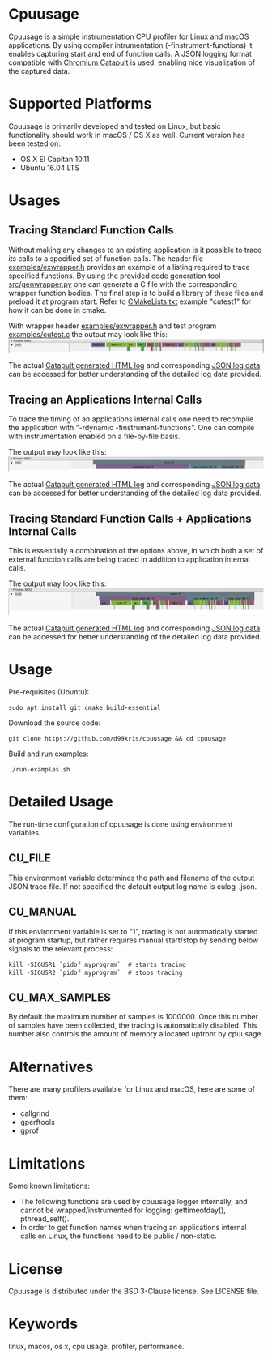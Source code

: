 Cpuusage
========
Cpuusage is a simple instrumentation CPU profiler for Linux and macOS applications.
By using compiler intrumentation (-finstrument-functions) it enables capturing start and end of function
calls. A JSON logging format compatible with
[Chromium Catapult](https://github.com/catapult-project/catapult) is used, enabling nice visualization
of the captured data.

Supported Platforms
===================
Cpuusage is primarily developed and tested on Linux, but basic
functionality should work in macOS / OS X as well. Current version has been tested on:
- OS X El Capitan 10.11
- Ubuntu 16.04 LTS

Usages
======
Tracing Standard Function Calls
-------------------------------
Without making any changes to an existing application is it possible to trace its calls to a specified
set of function calls. The header file
[examples/exwrapper.h](https://github.com/d99kris/cpuusage/blob/master/examples/exwrapper.h)
provides an example of a listing required to trace specified functions. By using the provided code
generation tool
[src/genwrapper.py](https://github.com/d99kris/cpuusage/blob/master/src/genwrapper.py) one can
generate a C file with the corresponding wrapper function bodies. The final step is to build a library of
these files and preload it at program start. Refer to 
[CMakeLists.txt](https://github.com/d99kris/cpuusage/blob/master/CMakeLists.txt) example
"cutest1" for how it can be done in cmake.

With wrapper header
[examples/exwrapper.h](https://github.com/d99kris/cpuusage/blob/master/examples/exwrapper.h)
and test program
[examples/cutest.c](https://github.com/d99kris/cpuusage/blob/master/examples/cutest.c)
the output may look like this:
![culog1 screenshot](/doc/culog1.png)

The actual
[Catapult generated HTML log](https://raw.githubusercontent.com/d99kris/cpuusage/master/doc/culog1.html)
and corresponding
[JSON log data](https://github.com/d99kris/cpuusage/blob/master/doc/culog1.json)
can be accessed for better understanding of the detailed log data provided.

Tracing an Applications Internal Calls
--------------------------------------
To trace the timing of an applications internal calls one need to recompile the application with 
"-rdynamic -finstrument-functions". One can compile with instrumentation enabled on a file-by-file basis.

The output may look like this:
![culog2 screenshot](/doc/culog2.png)

The actual
[Catapult generated HTML log](https://raw.githubusercontent.com/d99kris/cpuusage/master/doc/culog2.html)
and corresponding
[JSON log data](https://github.com/d99kris/cpuusage/blob/master/doc/culog2.json)
can be accessed for better understanding of the detailed log data provided.

Tracing Standard Function Calls + Applications Internal Calls
-------------------------------------------------------------
This is essentially a combination of the options above, in which both a set of external function calls
are being traced in addition to application internal calls.

The output may look like this:
![culog3 screenshot](/doc/culog3.png)

The actual
[Catapult generated HTML log](https://raw.githubusercontent.com/d99kris/cpuusage/master/doc/culog3.html)
and corresponding
[JSON log data](https://github.com/d99kris/cpuusage/blob/master/doc/culog3.json)
can be accessed for better understanding of the detailed log data provided.

Usage
=====
Pre-requisites (Ubuntu):

    sudo apt install git cmake build-essential

Download the source code:

    git clone https://github.com/d99kris/cpuusage && cd cpuusage

Build and run examples:

    ./run-examples.sh
    
Detailed Usage
==============
The run-time configuration of cpuusage is done using environment variables.

CU_FILE
-------
This environment variable determines the path and filename of the output JSON trace file. If not
specified the default output log name is culog-<PID>.json.

CU_MANUAL
---------
If this environment variable is set to "1", tracing is not automatically started at program startup, but
rather requires manual start/stop by sending below signals to the relevant process:

    kill -SIGUSR1 `pidof myprogram`  # starts tracing
    kill -SIGUSR2 `pidof myprogram`  # stops tracing

CU_MAX_SAMPLES
--------------
By default the maximum number of samples is 1000000. Once this number of samples have been collected, the
tracing is automatically disabled. This number also controls the amount of memory allocated upfront by
cpuusage.

Alternatives
============
There are many profilers available for Linux and macOS, here are some of them:
- callgrind
- gperftools
- gprof

Limitations
===========
Some known limitations:
- The following functions are used by cpuusage logger internally, and cannot be wrapped/instrumented for logging: gettimeofday(), pthread_self().
- In order to get function names when tracing an applications internal calls on Linux, the functions need to be public / non-static.

License
=======
Cpuusage is distributed under the BSD 3-Clause license. See LICENSE file.

Keywords
========
linux, macos, os x, cpu usage, profiler, performance.

